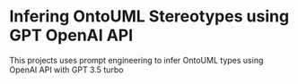 # Infering OntoUML Stereotypes using GPT OpenAI API

This projects uses prompt engineering to infer OntoUML types using OpenAI API with GPT 3.5 turbo